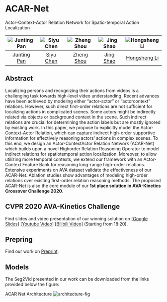# ACAR-Net
Actor-Context-Actor Relation Network for Spatio-temporal Action Localization

| ![Junting Pan][JuntingPan-photo]  | ![Siyu Chen][SiyuChen-photo]  |  ![Zheng Shou][ZhengShou-photo] | ![Jing Shao][JingShao-photo] | ![Hongsheng Li][HongshengLi-photo]  |
|:-:|:-:|:-:|:-:|:-:|
| [Junting Pan][JuntingPan-web]  | [Siyu Chen][SiyuChen-web] | [Zheng Shou][ZhengShou-web] | [Jing Shao][JingShao-web] |  [Hongsheng Li][HongshengLi-web] 

[JuntingPan-web]: https://junting.github.io/
[SiyuChen-web]: https://siyu-c.github.io/
[ZhengShou-web]: http://www.columbia.edu/~zs2262/
[JingShao-web]: https://amandajshao.github.io/
[HongshengLi-web]: https://www.ee.cuhk.edu.hk/~hsli/

[JuntingPan-photo]: https://github.com/Siyu-C/ACAR-Net/blob/master/authors/juntingpan.png "Junting Pan"
[SiyuChen-photo]: https://github.com/Siyu-C/ACAR-Net/blob/master/authors/siyuchen.png "Siyu Chen"
[ZhengShou-photo]: https://github.com/Siyu-C/ACAR-Net/blob/master/authors/zhenshou.png "Zheng Shou"
[JingShao-photo]: https://github.com/Siyu-C/ACAR-Net/blob/master/authors/jingshao.png "JingShao"
[HongshengLi-photo]: https://github.com/Siyu-C/ACAR-Net/blob/master/authors/honshengli.png "Hongsheng Li"

## Abstract

Localizing persons and recognizing their actions from videos is a challenging task towards high-level video understanding. Recent advances have been achieved by modeling either “actor-actor” or “actorcontext” relations. However, such direct first-order relations are not sufficient for localizing actions in complicated scenes. Some actors might be indirectly related via objects or background context in the scene. Such indirect relations are crucial for determining the action labels but are mostly ignored by existing work. In this paper, we propose to explicitly model the Actor-Context-Actor Relation, which can capture indirect high-order supportive information for effectively reasoning actors’ actions in complex scenes. To this end, we design an Actor-ContextActor Relation Network (ACAR-Net) which builds upon a novel Highorder Relation Reasoning Operator to model indirect relations for spatiotemporal action localization. Moreover, to allow utilizing more temporal contexts, we extend our framework with an Actor-Context Feature Bank for reasoning long-range high-order relations. Extensive experiments on AVA dataset validate the effectiveness of our ACAR-Net. Ablation studies show advantages of modeling high-order relations over existing first-order relation reasoning methods. The proposed ACAR-Net is also the core module of our **1st place solution in AVA-Kinetics
Crossover Challenge 2020**.

## CVPR 2020 AVA-Kinetics Challenge  
Find slides and video presentation of our winning solution on [[Google Slides]](https://docs.google.com/presentation/d/1JrZLddujC2LVl3etUKkbj40o486fnQMzlAHHbc8F9q4/edit?usp=sharing) [[Youtube Video]](https://youtu.be/zJPEmG3LCH4?list=PLw6H4u-XW8siSxqdRVcD5aBn3OTuA7M7x&t=1105) [[Bilibili Video]](https://www.bilibili.com/video/BV1nT4y1J716) (Starting from 18:20).

## Prepring
Find our work on [Preprint](https://junting.github.io/preprint/acar.pdf).


## Models

The Seg2Vid presented in our work can be downloaded from the links provided below the figure:

ACAR Net Architecture
![architecture-fig]

[architecture-fig]: https://github.com/Siyu-C/ACAR-Net/blob/master/figs/architecture.png "acar-net architecture"